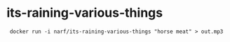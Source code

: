 # its-raining-various-things

```
 docker run -i narf/its-raining-various-things "horse meat" > out.mp3
```
